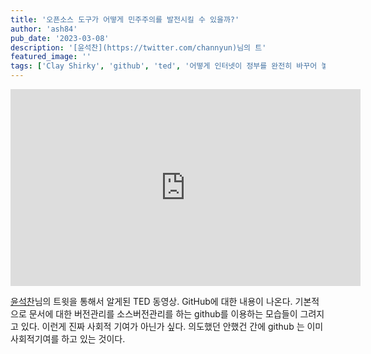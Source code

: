 ```yaml
---
title: '오픈소스 도구가 어떻게 민주주의를 발전시킬 수 있을까?'
author: 'ash84'
pub_date: '2023-03-08'
description: '[윤석찬](https://twitter.com/channyun)님의 트'
featured_image: ''
tags: ['Clay Shirky', 'github', 'ted', '어떻게 인터넷이 정부를 완전히 바꾸어 놓을것인가?']
---
```


<iframe width="560" height="315" src="https://www.youtube.com/embed/gkIuwLGIp8c" title="YouTube video player" frameborder="0" allow="accelerometer; autoplay; clipboard-write; encrypted-media; gyroscope; picture-in-picture; web-share" allowfullscreen></iframe>

[윤석찬](https://twitter.com/channyun)님의 트윗을 통해서 알게된 TED 동영상. GitHub에 대한 내용이 나온다. 기본적으로 문서에 대한 버전관리를 소스버전관리를 하는 github를 이용하는 모습들이 그려지고 있다. 이런게 진짜 사회적 기여가 아닌가 싶다. 의도했던 안했건 간에 github 는 이미 사회적기여를 하고 있는 것이다. 



